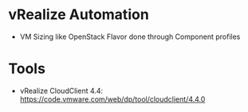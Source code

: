 # vRealize Automation
* VM Sizing like OpenStack Flavor done through Component profiles

# Tools
* vRealize CloudClient 4.4: https://code.vmware.com/web/dp/tool/cloudclient/4.4.0
